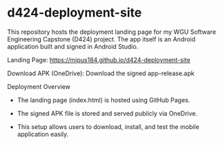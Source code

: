 # d424-deployment-site

This repository hosts the deployment landing page for my WGU Software Engineering Capstone (D424) project.
The app itself is an Android application built and signed in Android Studio.

Landing Page: https://mipus184.github.io/d424-deployment-site

Download APK (OneDrive): Download the signed app-release.apk


Deployment Overview

  - The landing page (index.html) is hosted using GitHub Pages.
  
  - The signed APK file is stored and served publicly via OneDrive.
  
  - This setup allows users to download, install, and test the mobile application easily.
